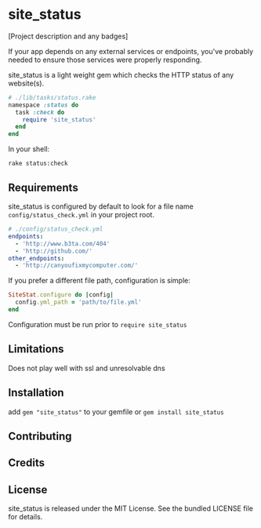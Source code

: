 site_status
============

[Project description and any badges]
![<Display Name>](http://i.imgur.com/2L6pXpB.png)

If your app depends on any external services or endpoints, you've probably needed to ensure those services were properly responding.

site_status is a light weight gem which checks the HTTP status of any website(s).

```ruby
# ./lib/tasks/status.rake
namespace :status do
  task :check do
    require 'site_status'
  end
end
```

In your shell:

```shell
rake status:check
```

## Requirements
site_status is configured by default to look for a file name `config/status_check.yml` in your project root.

```yaml
# ./config/status_check.yml
endpoints:
  - 'http://www.b3ta.com/404'
  - 'http://github.com/'
other_endpoints:
  - 'http://canyoufixmycomputer.com/'
```

If you prefer a different file path, configuration is simple:

```ruby
SiteStat.configure do |config|
  config.yml_path = 'path/to/file.yml'
end
```
Configuration must be run prior to `require site_status`

## Limitations
Does not play well with ssl and unresolvable dns

## Installation
add `gem "site_status"` to your gemfile or `gem install site_status`

## Contributing

## Credits

## License

site_status is released under the MIT License. See the bundled LICENSE file for
details.